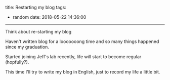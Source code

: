 title: Restarting my blog
tags:
  - random
date: 2018-05-22 14:36:00
---


Think about re-starting my blog

<!-- more -->

Haven't written blog for a looooooong time and so many things happened since my graduation.

Started joining Jeff's lab recently, life will start to become regular (hopfully?).

This time I'll try to write my blog in English, just to record my life a little bit.

